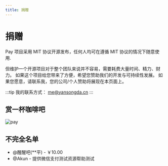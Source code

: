 ```yaml
---
title: 捐赠
---
```


# 捐赠

Pay 项目采用 MIT 协议开源发布，任何人均可在遵循 MIT 协议的情况下随意使用.

但维护一个开源项目对于整个团队来说并不容易，需要耗费大量时间、精力、财力。
如果这个项目给您带来了方便，希望您赞助我们的开发与可持续性发展。
如果您愿意，请联系我，您的公司/个人赞助将展现在本页面上。

:::tip
我的联系方式： me@yansongda.cn
:::

## 赏一杯咖啡吧

![pay](/images/pay.jpg)


## 不完全名单

- @醒醒吧(**平) - ￥10.00
- @Akun - 提供微信支付测试资源帮助测试
